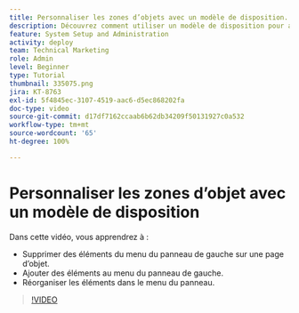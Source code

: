```yaml
---
title: Personnaliser les zones d’objets avec un modèle de disposition.
description: Découvrez comment utiliser un modèle de disposition pour ajouter, supprimer et réorganiser des éléments dans le menu du panneau de gauche dans  [!DNL  Workfront].
feature: System Setup and Administration
activity: deploy
team: Technical Marketing
role: Admin
level: Beginner
type: Tutorial
thumbnail: 335075.png
jira: KT-8763
exl-id: 5f4845ec-3107-4519-aac6-d5ec868202fa
doc-type: video
source-git-commit: d17df7162ccaab6b62db34209f50131927c0a532
workflow-type: tm+mt
source-wordcount: '65'
ht-degree: 100%

---
```


# Personnaliser les zones d’objet avec un modèle de disposition

Dans cette vidéo, vous apprendrez à :

* Supprimer des éléments du menu du panneau de gauche sur une page d’objet.
* Ajouter des éléments au menu du panneau de gauche.
* Réorganiser les éléments dans le menu du panneau.

>[!VIDEO](https://video.tv.adobe.com/v/335075/?quality=12&learn=on&enablevpops)
